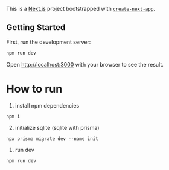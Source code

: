 This is a [Next.js](https://nextjs.org) project bootstrapped with [`create-next-app`](https://nextjs.org/docs/app/api-reference/cli/create-next-app).

## Getting Started

First, run the development server:

```bash
npm run dev
```

Open [http://localhost:3000](http://localhost:3000) with your browser to see the result.



# How to run

1. install npm dependencies
```
npm i
```

2. initialize sqlite (sqlite with prisma)
```
npx prisma migrate dev --name init
```
1. run dev
```
npm run dev
```